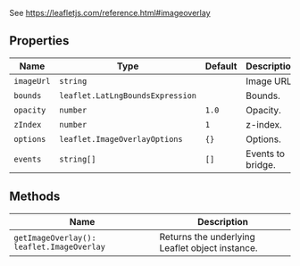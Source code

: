 See https://leafletjs.com/reference.html#imageoverlay

## Properties

| Name       | Type                             | Default | Description       |
|------------|----------------------------------|---------|-------------------|
| `imageUrl` | `string`                         |         | Image URL.        |
| `bounds`   | `leaflet.LatLngBoundsExpression` |         | Bounds.           |
| `opacity`  | `number`                         | `1.0`   | Opacity.          |
| `zIndex`   | `number`                         | `1`     | z-index.          |
| `options`  | `leaflet.ImageOverlayOptions`    | `{}`    | Options.          |
| `events`   | `string[]`                       | `[]`    | Events to bridge. |

## Methods

| Name                                      | Description                                     |
|-------------------------------------------|-------------------------------------------------|
| `getImageOverlay(): leaflet.ImageOverlay` | Returns the underlying Leaflet object instance. |
